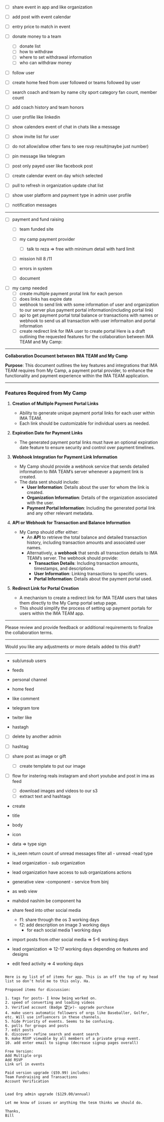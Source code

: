 - [ ]  share event in app and like organization
- [ ] add post with event calendar
- [ ] entry price to  match in event
- [ ] donate money to a team
	- [ ] donate list
	- [ ] how to withdraw
	- [ ] where to set withdrawal information
	- [ ] who can withdraw money
- [ ] follow user 
- [ ] create home feed from user followed or teams followed by user
- [ ] search coach and team by name city sport category fan count, member count
- [ ] add coach history and team honors
- [ ] user profile like linkedin
- [ ] show calenders event of chat in chats like a message
- [ ] show invite list for user 
- [ ] do not allow/allow other fans to see rsvp result(maybe just number)
- [ ] pin message like telegram
- [ ] post only payed user like facebook post
- [ ] create calendar event on day which selected
- [ ] pull to refresh in organization update chat list
- [ ] show user platform and payment type in admin user profile
- [ ] notification messages




------------------------
- [ ] payment and fund raising
	- [ ] team funded site
	- [ ] my camp payment provider
		- [ ] talk to reza => free with minimum detail with hard limit
	- [ ] mission hill 8 /11
	- [ ] errors in system
	- [ ] document


- [ ] my camp needed
	- [ ] create multiple payment protal link for each person
	- [ ] does links has expire date
	- [ ] webhook to send link with some information of user and organization to our server plus payment portal information(including portal link)
	- [ ] api to get payment portal total balance or transactions with names or webhook to send us all transaction with user informaiton and portal information
	- [ ] create redirect link for IMA user to create portal
Here is a draft outlining the requested features for the collaboration between IMA TEAM and My Camp:

---

**Collaboration Document between IMA TEAM and My Camp**

**Purpose**: This document outlines the key features and integrations that IMA TEAM requires from My Camp, a payment portal provider, to enhance the functionality and payment experience within the IMA TEAM application.

---

### Features Required from My Camp

1. **Creation of Multiple Payment Portal Links**
   - Ability to generate unique payment portal links for each user within IMA TEAM.
   - Each link should be customizable for individual users as needed.

2. **Expiration Date for Payment Links**
   - The generated payment portal links must have an optional expiration date feature to ensure security and control over payment timelines.

3. **Webhook Integration for Payment Link Information**
   - My Camp should provide a webhook service that sends detailed information to IMA TEAM’s server whenever a payment link is created. 
   - The data sent should include:
     - **User Information**: Details about the user for whom the link is created.
     - **Organization Information**: Details of the organization associated with the user.
     - **Payment Portal Information**: Including the generated portal link and any other relevant metadata.

4. **API or Webhook for Transaction and Balance Information**
   - My Camp should offer either:
     - An **API** to retrieve the total balance and detailed transaction history, including transaction amounts and associated user names.
     - Alternatively, a **webhook** that sends all transaction details to IMA TEAM’s server. The webhook should provide:
       - **Transaction Details**: Including transaction amounts, timestamps, and descriptions.
       - **User Information**: Linking transactions to specific users.
       - **Portal Information**: Details about the payment portal used.

5. **Redirect Link for Portal Creation**
   - A mechanism to create a redirect link for IMA TEAM users that takes them directly to the My Camp portal setup page.
   - This should simplify the process of setting up payment portals for users within the IMA TEAM app.

---

Please review and provide feedback or additional requirements to finalize the collaboration terms.

---

Would you like any adjustments or more details added to this draft?



---------------------
- sub/unsub users
- feeds
- personal channel
- home feed
- like comment
- telegram tore

- twiter like
- hastagh



- [ ] delete by another admin
- [ ] hashtag

- [ ] share post as image or gift
	- [ ] create template to put our image 
- [ ] flow for instering reals instagram and short youtube and post in ima as feed
	- [ ] download images and videos to our s3 
	- [ ] extract text and hashtags

-  create
- title
- body
- icon
- data => type sign 
- is_seen
return count of unread messages
filter all - unread -read
type




- lead organization - sub organization
- lead organization have access to sub organizations actions
- generative view -component - service from binj
- as web view
- mahdod nashim be component ha


- share feed into other social media
	- f1: share through the os 3 working days
	- f2: add description on image 3 working days
		- for each social media 1 working days
- import posts from other social media => 5-6 working days
- lead organization => 12-17 working days depending on  features and designs
- edit feed activity => 4 working days



```Hey guys,

Here is my list of of items for app. This is an off the top of my head list so don‘t hold me to this only. Ha.

Proposed items for discussion:

1. tags for posts- I know being worked on.
2. speed of converting and loading videos
3. Verified account (Badge 🏆🏅✔️)- upgrade purchase
4. make users automatic followers of orgs like Baseballer, Golfer, etc. Will use influencers in these channels.
5. hide Priority of events. Seems to be confusing.
6. polls for groups and posts
7. edit posts
8. discover- refine search and event search
9. make RSVP viewable by all members of a private group event.
10. add enter email to signup (decrease signup pages overall)

Free Version:
Add Multiple orgs
Add RSVP
Link url in events

Paid version upgrade ($59.99) includes:
Team Fundraising and Transactions
Account Verification


Lead Org admin upgrade ($129.00/annual)

Let me know of issues or anything the tesm thinks we should do.

Thanks,
Bill
```